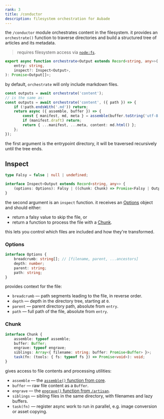 ```yaml
---
rank: 3
title: /conductor
description: filesystem orchestration for Aubade
---
```


the `/conductor` module orchestrates content in the filesystem. it provides an `orchestrate()` function to traverse directories and build a structured tree of articles and its metadata.

> requires filesystem access via [`node:fs`](https://nodejs.org/api/fs.html).

```typescript
export async function orchestrate<Output extends Record<string, any>>(
	entry: string,
	inspect?: Inspect<Output>,
): Promise<Output[]>;
```

by default, `orchestrate` will only include markdown files.

```typescript
const outputs = await orchestrate('content');
// is the same as:
const outputs = await orchestrate('content', ({ path }) => {
	if (!path.endsWith('.md')) return;
	return async ({ assemble, buffer }) => {
		const { manifest, md, meta } = assemble(buffer.toString('utf-8'));
		if (manifest.draft) return;
		return { ...manifest, ...meta, content: md.html() };
	};
});
```

the first argument is the entrypoint directory, it will be traversed recursively until the tree ends.

## Inspect

```typescript
type Falsy = false | null | undefined;

interface Inspect<Output extends Record<string, any>> {
	(options: Options): Falsy | ((chunk: Chunk) => Promise<Falsy | Output>);
}
```

the second argument is an `inspect` function. it receives an [Options](#inspect-options) object and should either:

- return a falsy value to skip the file, or
- return a function to process the file with a [Chunk](#inspect-chunk).

this lets you control which files are included and how they're transformed.

### Options

```typescript
interface Options {
	breadcrumb: string[]; // [filename, parent, ...ancestors]
	depth: number;
	parent: string;
	path: string;
}
```

provides context for the file:

- `breadcrumb` — path segments leading to the file, in reverse order.
- `depth` — depth in the directory tree, starting at `0`.
- `parent` — parent directory path, absolute from `entry`.
- `path` — full path of the file, absolute from `entry`.

### Chunk

```typescript
interface Chunk {
	assemble: typeof assemble;
	buffer: Buffer;
	engrave: typeof engrave;
	siblings: Array<{ filename: string; buffer: Promise<Buffer> }>;
	task(fn: (tools: { fs: typeof fs }) => Promise<void>): void;
}
```

gives access to file contents and processing utilities:

- `assemble` — the [`assemble()` function from core](/docs/overview#core).
- `buffer` — raw file content as a `Buffer`.
- `engrave` — the [`engrave()` function from `/artisan`](/docs/artisan#markdown-engrave).
- `siblings` — sibling files in the same directory, with filenames and lazy buffers.
- `task(fn)` — register async work to run in parallel, e.g. image conversion or asset copying.
